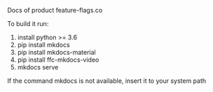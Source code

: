 Docs of product feature-flags.co

To build it run:
1. install python >= 3.6
2. pip install mkdocs
2. pip install mkdocs-material
3. pip install ffc-mkdocs-video
4. mkdocs serve

If the command mkdocs is not available, insert it to your system path
